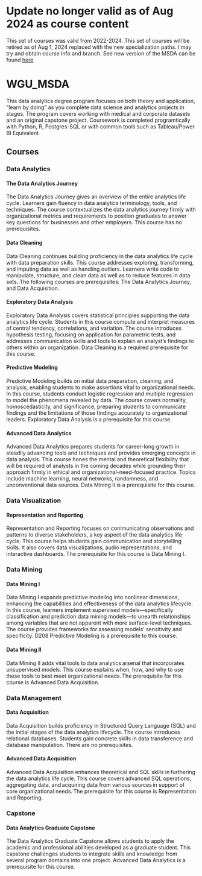 # Update no longer valid as of Aug 2024 as course content
This set of courses was valid from 2022-2024.
This set of courses will be retired as of Aug 1, 2024 replaced with the new specialization paths. I may try and obtain course info and branch.
See new version of the MSDA can be found [here](https://www.wgu.edu/online-it-degrees/data-analytics-masters-program.html)

# WGU_MSDA
This data analytics degree program focuses on both theory and application, “learn by doing” as you complete data science and analytics projects in stages. The program covers working with medical and corporate datasets and an original capstone project. Coursework is completed programtically with Python, R, Postgres-SQL or with common tools such as Tableau/Power BI Equivalent

## Courses 

### Data Analytics

#### The Data Analytics Journey

The Data Analytics Journey gives an overview of the entire analytics life cycle. Learners gain fluency in data analytics terminology, tools, and techniques. The course contextualizes the data analytics journey firmly with organizational metrics and requirements to position graduates to answer key questions for businesses and other employers. This course has no prerequisites.

#### Data Cleaning

Data Cleaning continues building proficiency in the data analytics life cycle with data preparation skills. This course addresses exploring, transforming, and imputing data as well as handling outliers. Learners write code to manipulate, structure, and clean data as well as to reduce features in data sets. The following courses are prerequisites: The Data Analytics Journey, and Data Acquisition.

#### Exploratory Data Analysis

Exploratory Data Analysis covers statistical principles supporting the data analytics life cycle. Students in this course compute and interpret measures of central tendency, correlations, and variation. The course introduces hypothesis testing, focusing on application for parametric tests, and addresses communication skills and tools to explain an analyst’s findings to others within an organization. Data Cleaning is a required prerequisite for this course.

#### Predictive Modeling

Predictive Modeling builds on initial data preparation, cleaning, and analysis, enabling students to make assertions vital to organizational needs. In this course, students conduct logistic regression and multiple regression to model the phenomena revealed by data. The course covers normality, homoscedasticity, and significance, preparing students to communicate findings and the limitations of those findings accurately to organizational leaders. Exploratory Data Analysis is a prerequisite for this course.

#### Advanced Data Analytics

Advanced Data Analytics prepares students for career-long growth in steadily advancing tools and techniques and provides emerging concepts in data analysis. This course hones the mental and theoretical flexibility that will be required of analysts in the coming decades while grounding their approach firmly in ethical and organizational-need-focused practice. Topics include machine learning, neural networks, randomness, and unconventional data sources. Data Mining II is a prerequisite for this course.

### Data Visualization

#### Representation and Reporting

Representation and Reporting focuses on communicating observations and patterns to diverse stakeholders, a key aspect of the data analytics life cycle. This course helps students gain communication and storytelling skills. It also covers data visualizations, audio representations, and interactive dashboards. The prerequisite for this course is Data Mining I.

### Data Mining

#### Data Mining I

Data Mining I expands predictive modeling into nonlinear dimensions, enhancing the capabilities and effectiveness of the data analytics lifecycle. In this course, learners implement supervised models—specifically classification and prediction data mining models—to unearth relationships among variables that are not apparent with more surface-level techniques. The course provides frameworks for assessing models’ sensitivity and specificity. D208 Predictive Modeling is a prerequisite to this course.

#### Data Mining II

Data Mining II adds vital tools to data analytics arsenal that incorporates unsupervised models. This course explains when, how, and why to use these tools to best meet organizational needs. The prerequisite for this course is Advanced Data Acquisition.

### Data Management
#### Data Acquisition

Data Acquisition builds proficiency in Structured Query Language (SQL) and the initial stages of the data analytics lifecycle. The course introduces relational databases. Students gain concrete skills in data transference and database manipulation. There are no prerequisites.

#### Advanced Data Acquisition

Advanced Data Acquisition enhances theoretical and SQL skills in furthering the data analytics life cycle. This course covers advanced SQL operations, aggregating data, and acquiring data from various sources in support of core organizational needs. The prerequisite for this course is Representation and Reporting.

### Capstone
#### Data Analytics Graduate Capstone

The Data Analytics Graduate Capstone allows students to apply the academic and professional abilities developed as a graduate student. This capstone challenges students to integrate skills and knowledge from several program domains into one project. Advanced Data Analytics is a prerequisite for this course.
